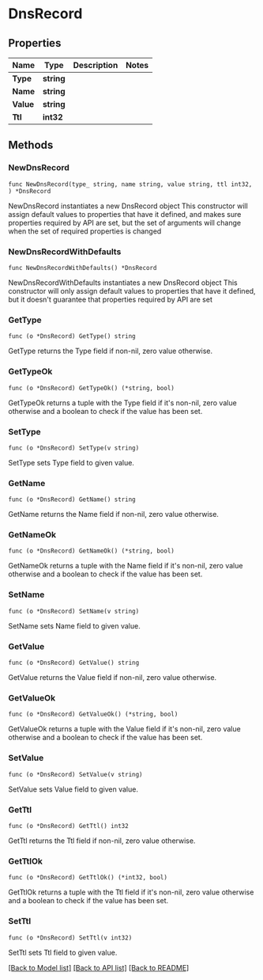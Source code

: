 # DnsRecord

## Properties

Name | Type | Description | Notes
------------ | ------------- | ------------- | -------------
**Type** | **string** |  | 
**Name** | **string** |  | 
**Value** | **string** |  | 
**Ttl** | **int32** |  | 

## Methods

### NewDnsRecord

`func NewDnsRecord(type_ string, name string, value string, ttl int32, ) *DnsRecord`

NewDnsRecord instantiates a new DnsRecord object
This constructor will assign default values to properties that have it defined,
and makes sure properties required by API are set, but the set of arguments
will change when the set of required properties is changed

### NewDnsRecordWithDefaults

`func NewDnsRecordWithDefaults() *DnsRecord`

NewDnsRecordWithDefaults instantiates a new DnsRecord object
This constructor will only assign default values to properties that have it defined,
but it doesn't guarantee that properties required by API are set

### GetType

`func (o *DnsRecord) GetType() string`

GetType returns the Type field if non-nil, zero value otherwise.

### GetTypeOk

`func (o *DnsRecord) GetTypeOk() (*string, bool)`

GetTypeOk returns a tuple with the Type field if it's non-nil, zero value otherwise
and a boolean to check if the value has been set.

### SetType

`func (o *DnsRecord) SetType(v string)`

SetType sets Type field to given value.


### GetName

`func (o *DnsRecord) GetName() string`

GetName returns the Name field if non-nil, zero value otherwise.

### GetNameOk

`func (o *DnsRecord) GetNameOk() (*string, bool)`

GetNameOk returns a tuple with the Name field if it's non-nil, zero value otherwise
and a boolean to check if the value has been set.

### SetName

`func (o *DnsRecord) SetName(v string)`

SetName sets Name field to given value.


### GetValue

`func (o *DnsRecord) GetValue() string`

GetValue returns the Value field if non-nil, zero value otherwise.

### GetValueOk

`func (o *DnsRecord) GetValueOk() (*string, bool)`

GetValueOk returns a tuple with the Value field if it's non-nil, zero value otherwise
and a boolean to check if the value has been set.

### SetValue

`func (o *DnsRecord) SetValue(v string)`

SetValue sets Value field to given value.


### GetTtl

`func (o *DnsRecord) GetTtl() int32`

GetTtl returns the Ttl field if non-nil, zero value otherwise.

### GetTtlOk

`func (o *DnsRecord) GetTtlOk() (*int32, bool)`

GetTtlOk returns a tuple with the Ttl field if it's non-nil, zero value otherwise
and a boolean to check if the value has been set.

### SetTtl

`func (o *DnsRecord) SetTtl(v int32)`

SetTtl sets Ttl field to given value.



[[Back to Model list]](../README.md#documentation-for-models) [[Back to API list]](../README.md#documentation-for-api-endpoints) [[Back to README]](../README.md)


